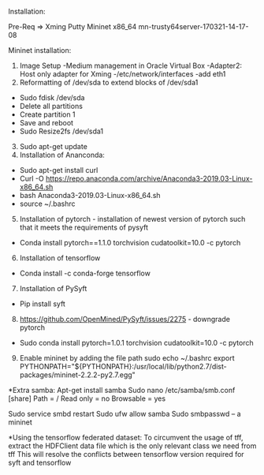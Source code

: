 Installation:

Pre-Req =>
Xming
Putty
Mininet x86_64 mn-trusty64server-170321-14-17-08

Mininet installation:
1.	Image Setup
-Medium management in Oracle Virtual Box
-Adapter2: Host only adapter for Xming
	-/etc/network/interfaces
		-add eth1
2.	Reformatting of /dev/sda to extend blocks of /dev/sda1
-	Sudo fdisk /dev/sda
-	Delete all partitions
-	Create partition 1
-	Save and reboot
-	Sudo Resize2fs /dev/sda1
3.	Sudo apt-get update
4.	Installation of Ananconda:
-	Sudo apt-get install curl
-	Curl -O https://repo.anaconda.com/archive/Anaconda3-2019.03-Linux-x86_64.sh
-	bash Anaconda3-2019.03-Linux-x86_64.sh
-	source ~/.bashrc
5.	Installation of pytorch - installation of newest version of pytorch such that it meets the requirements of pysyft
-	Conda install pytorch==1.1.0 torchvision cudatoolkit=10.0 -c pytorch
6.	Installation of tensorflow
-	Conda install -c conda-forge tensorflow
7.	Installation of PySyft
-	Pip install syft
8.	https://github.com/OpenMined/PySyft/issues/2275 - downgrade pytorch
-	Sudo conda install pytorch=1.0.1 torchvision cudatoolkit=10.0 -c pytorch
9.	Enable mininet by adding the file path
	sudo echo ~/.bashrc export PYTHONPATH="${PYTHONPATH}:/usr/local/lib/python2.7/dist-packages/mininet-2.2.2-py2.7.egg"
	
*Extra samba:
Apt-get install samba
Sudo nano /etc/samba/smb.conf
[share]
Path = /
Read only = no
Browsable  = yes

Sudo service smbd restart
Sudo ufw allow samba
Sudo smbpasswd – a mininet


*Using the tensorflow federated dataset:
To circumvent the usage of tff, extract the HDFClient data file which is the only relevant class we need from tff
This will resolve the conflicts between tensorflow version required for syft and tensorflow
